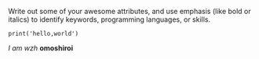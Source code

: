 Write out some of your awesome attributes, and use emphasis (like bold or italics) to identify keywords, programming languages, or skills. 
```
print('hello,world')
```
*I am wzh*
**omoshiroi**

